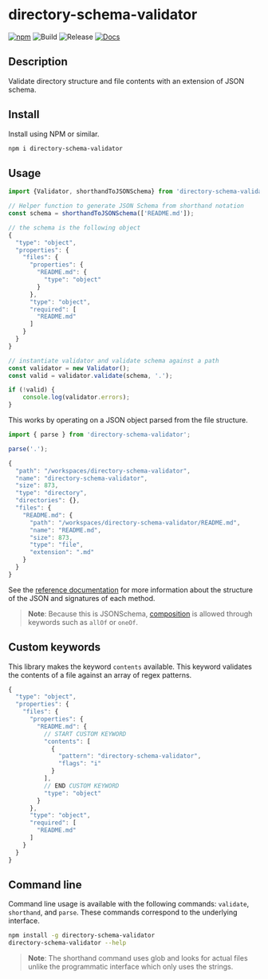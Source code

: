 # directory-schema-validator

[![npm](https://img.shields.io/npm/v/directory-schema-validator)](https://www.npmjs.com/package/directory-schema-validator)
![Build](https://github.com/jpoehnelt/directory-schema-validator/workflows/Build/badge.svg)
![Release](https://github.com/jpoehnelt/directory-schema-validator/workflows/Release/badge.svg)
[![Docs](https://img.shields.io/badge/documentation-api-brightgreen)](https://jpoehnelt.github.io/directory-schema-validator/)

## Description

Validate directory structure and file contents with an extension of JSON schema.

## Install

Install using NPM or similar.

```sh
npm i directory-schema-validator
```

## Usage

```js
import {Validator, shorthandToJSONSchema} from 'directory-schema-validator';

// Helper function to generate JSON Schema from shorthand notation
const schema = shorthandToJSONSchema(['README.md']);

// the schema is the following object
{
  "type": "object",
  "properties": {
    "files": {
      "properties": {
        "README.md": {
          "type": "object"
        }
      },
      "type": "object",
      "required": [
        "README.md"
      ]
    }
  }
}

// instantiate validator and validate schema against a path
const validator = new Validator();
const valid = validator.validate(schema, '.');

if (!valid) {
    console.log(validator.errors);
}
```

This works by operating on a JSON object parsed from the file structure.

```js
import { parse } from 'directory-schema-validator';

parse('.');

{
  "path": "/workspaces/directory-schema-validator",
  "name": "directory-schema-validator",
  "size": 873,
  "type": "directory",
  "directories": {},
  "files": {
    "README.md": {
      "path": "/workspaces/directory-schema-validator/README.md",
      "name": "README.md",
      "size": 873,
      "type": "file",
      "extension": ".md"
    }
  }
}
```

See the [reference documentation](https://jpoehnelt.github.io/directory-schema-validator/) for more information about the structure of the JSON and signatures of each method.

> **Note**: Because this is JSONSchema, [composition](https://json-schema.org/understanding-json-schema/reference/combining.html#schema-composition) is allowed through keywords such as `allOf` or `oneOf`. 

## Custom keywords

This library makes the keyword `contents` available. This keyword validates  the contents of a file against an array of regex patterns.

```js
{
  "type": "object",
  "properties": {
    "files": {
      "properties": {
        "README.md": {
          // START CUSTOM KEYWORD
          "contents": [
            {
              "pattern": "directory-schema-validator",
              "flags": "i"
            }
          ],
          // END CUSTOM KEYWORD
          "type": "object"
        }
      },
      "type": "object",
      "required": [
        "README.md"
      ]
    }
  }
}
```

## Command line

Command line usage is available with the following commands: `validate`, `shorthand`, and `parse`. These commands correspond to the underlying interface.

```sh
npm install -g directory-schema-validator
directory-schema-validator --help
```

> **Note**: The shorthand command uses glob and looks for actual files unlike the programmatic interface which only uses the  strings.
